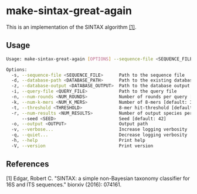# make-sintax-great-again

This is an implementation of the SINTAX algorithm [[1]](#1).

## Usage

```sh
Usage: make-sintax-great-again [OPTIONS] --sequence-file <SEQUENCE_FILE> --query-file <QUERY_FILE>

Options:
  -s, --sequence-file <SEQUENCE_FILE>      Path to the sequence file
  -d, --database-path <DATABASE_PATH>      Path to the existing database
  -z, --database-output <DATABASE_OUTPUT>  Path to the database output
  -i, --query-file <QUERY_FILE>            Path to the query file
  -n, --num-rounds <NUM_ROUNDS>            Number of rounds per query [default: 100]
  -k, --num-k-mers <NUM_K_MERS>            Number of 8-mers [default: 32]
  -t, --threshold <THRESHOLD>              8-mer hit-threshold [default: 0.3333333333333333]
  -r, --num-results <NUM_RESULTS>          Number of output species per query [default: 5]
      --seed <SEED>                        Seed [default: 42]
  -o, --output <OUTPUT>                    Output path
  -v, --verbose...                         Increase logging verbosity
  -q, --quiet...                           Decrease logging verbosity
  -h, --help                               Print help
  -V, --version                            Print version
```

## References
<a id="1">[1]</a>
Edgar, Robert C. "SINTAX: a simple non-Bayesian taxonomy classifier for 16S and ITS sequences." biorxiv (2016): 074161.

